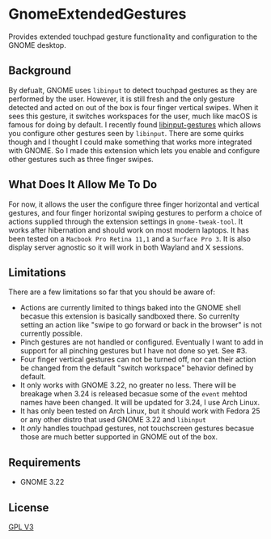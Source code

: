# GnomeExtendedGestures

Provides extended touchpad gesture functionality and configuration to the GNOME desktop.

## Background

By defualt, GNOME uses `libinput` to detect touchpad gestures as they are performed by the user. However, it is still fresh and the only gesture detected and acted on out of the box is four finger vertical swipes. When it sees this gesture, it switches workspaces for the user, much like macOS is famous for doing by default. I recently found [libinput-gestures](https://github.com/bulletmark/libinput-gestures) which allows you configure other gestures seen by `libinput`. There are some quirks though and I thought I could make something that works more integrated with GNOME. So I made this extension which lets you enable and configure other gestures such as three finger swipes. 

## What Does It Allow Me To Do

For now, it allows the user the configure three finger horizontal and vertical gestures, and four finger horizontal swiping gestures to perform a choice of actions supplied through the extension settings in `gnome-tweak-tool`. It works after hibernation and should work on most modern laptops. It has been tested on a `Macbook Pro Retina 11,1` and a `Surface Pro 3`. It is also display server agnostic so it will work in both Wayland and X sessions.

## Limitations

There are a few limitations so far that you should be aware of: 

* Actions are currently limited to things baked into the GNOME shell becasue this extension is basically sandboxed there. So currenlty setting an action like "swipe to go forward or back in the browser" is not currently possible. 
* Pinch gestures are not handled or configured. Eventually I want to add in support for all pinching gestures but I have not done so yet. See #3.
* Four finger vertical gestures can not be turned off, nor can their action be changed from the default "switch workspace" behavior defined by default.
* It only works with GNOME 3.22, no greater no less. There will be breakage when 3.24 is released becasue some of the `event` mehtod names have been changed. It will be updated for 3.24, I use Arch Linux.
* It has only been tested on Arch Linux, but it should work with Fedora 25 or any other distro that used GNOME 3.22 and `libinput`
* It *only* handles touchpad gestures, not touchscreen gestures becasue those are much better supported in GNOME out of the box.

## Requirements

* GNOME 3.22

## License

[GPL V3](LICENSE)
